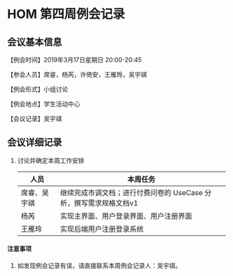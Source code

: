 # HOM 第四周例会记录 

## 会议基本信息

【例会时间】2019年3月17日星期日 20:00-20:45

【参会人员】席睿，杨芮，许倚安，王雁玲，吴宇祺

【例会形式】小组讨论

【例会地点】学生活动中心

【会议记录】吴宇祺



## 会议详细记录

1. 讨论并确定本周工作安排

   | 人员         | 本周任务                                                     |
   | ------------ | ------------------------------------------------------------ |
   | 席睿、吴宇祺 | 继续完成市调文档；进行付费问卷的 UseCase 分析，撰写需求规格文档v1 |
   | 杨芮         | 实现主界面、用户登录界面、用户注册界面                       |
   | 王雁玲       | 实现后端用户注册登录系统                                     |

   

#### 注意事项

1. 如发现例会记录有误，请直接联系本周例会记录人：吴宇祺。